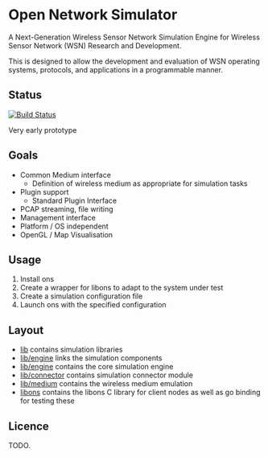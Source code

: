# Open Network Simulator

A Next-Generation Wireless Sensor Network Simulation Engine for Wireless Sensor Network (WSN) Research and Development.

This is designed to allow the development and evaluation of WSN operating systems, protocols, and applications in a programmable manner.

## Status

[![Build Status](https://travis-ci.com/ryankurte/ons.svg?token=s4CML2iJ2hd54vvqz5FP&branch=master)](https://travis-ci.com/ryankurte/ons)

Very early prototype

## Goals

- Common Medium interface
  - Definition of wireless medium as appropriate for simulation tasks
- Plugin support
  - Standard Plugin Interface
- PCAP streaming, file writing
- Management interface
- Platform / OS independent
- OpenGL / Map Visualisation

## Usage

1. Install ons
2. Create a wrapper for libons to adapt to the system under test
3. Create a simulation configuration file
4. Launch ons with the specified configuration

## Layout

- [lib](/lib) contains simulation libraries
- [lib/engine](/lib/simulator) links the simulation components
- [lib/engine](/lib/engine) contains the core simulation engine
- [lib/connector](/lib/connector) contains simulation connector module
- [lib/medium](/lib/medium) contains the wireless medium emulation
- [libons](/libons) contains the libons C library for client nodes as well as go binding for testing these

## Licence

TODO.